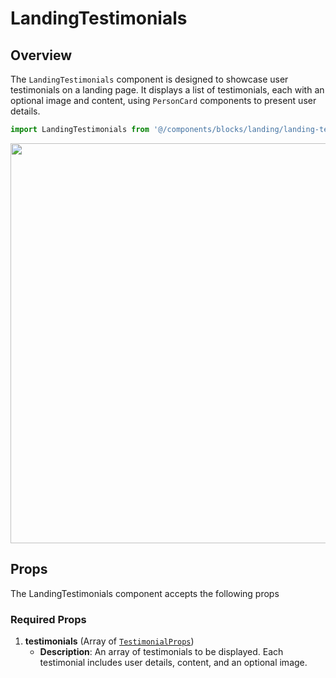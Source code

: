 # LandingTestimonials

## Overview

The `LandingTestimonials` component is designed to showcase user testimonials on a landing page. It displays a list of testimonials, each with an optional image and content, using `PersonCard` components to present user details.

```typescript
import LandingTestimonials from '@/components/blocks/landing/landing-testimonials/LandingTestimonials.vue';
```

<img src="/components/landingTestimonials.png" class="light-img" width="1280" height="640" alt=""/>

## Props

The LandingTestimonials component accepts the following props

### Required Props
1. **testimonials** (Array of [`TestimonialProps`](/types/testimonial-props))
    - **Description**: An array of testimonials to be displayed. Each testimonial includes user details, content, and an optional image.